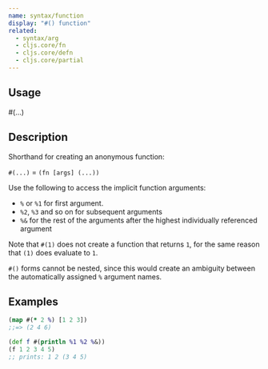 ```yaml
---
name: syntax/function
display: "#() function"
related:
  - syntax/arg
  - cljs.core/fn
  - cljs.core/defn
  - cljs.core/partial
---
```


## Usage
#(...)


## Description

Shorthand for creating an anonymous function:

`#(...)` = `(fn [args] (...))`

Use the following to access the implicit function arguments:

- `%` or `%1` for first argument.
- `%2`, `%3` and so on for subsequent arguments
- `%&` for the rest of the arguments after the highest individually referenced argument

Note that `#(1)` does not create a function that returns `1`, for the same
reason that `(1)` does evaluate to `1`.

`#()` forms cannot be nested, since this would create an ambiguity between the
automatically assigned `%` argument names.


## Examples

```clj
(map #(* 2 %) [1 2 3])
;;=> (2 4 6)

(def f #(println %1 %2 %&))
(f 1 2 3 4 5)
;; prints: 1 2 (3 4 5)
```